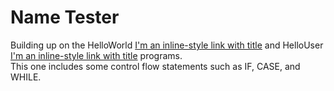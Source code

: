 # Name Tester
Building up on the HelloWorld [I'm an inline-style link with title](https://www.google.com "Google's Homepage") and HelloUser [I'm an inline-style link with title](https://www.google.com "Google's Homepage") programs.  
This one includes some control flow statements such as IF, CASE, and WHILE.  
